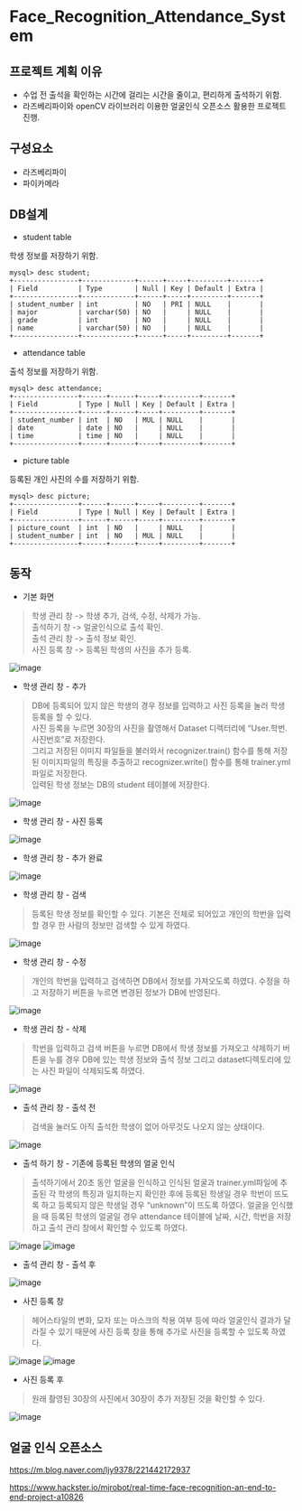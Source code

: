# Face_Recognition_Attendance_System

## 프로젝트 계획 이유
* 수업 전 출석을 확인하는 시간에 걸리는 시간을 줄이고, 편리하게 출석하기 위함.
* 라즈베리파이와 openCV 라이브러리 이용한 얼굴인식 오픈소스 활용한 프로젝트 진행.

## 구성요소
* 라즈베리파이
* 파이카메라

## DB설계

* student table

학생 정보를 저장하기 위함.
```
mysql> desc student;
+----------------+-------------+------+-----+---------+-------+
| Field          | Type        | Null | Key | Default | Extra |
+----------------+-------------+------+-----+---------+-------+
| student_number | int         | NO   | PRI | NULL    |       |
| major          | varchar(50) | NO   |     | NULL    |       |
| grade          | int         | NO   |     | NULL    |       |
| name           | varchar(50) | NO   |     | NULL    |       |
+----------------+-------------+------+-----+---------+-------+
```

* attendance table

출석 정보를 저장하기 위함.
```
mysql> desc attendance;
+----------------+------+------+-----+---------+-------+
| Field          | Type | Null | Key | Default | Extra |
+----------------+------+------+-----+---------+-------+
| student_number | int  | NO   | MUL | NULL    |       |
| date           | date | NO   |     | NULL    |       |
| time           | time | NO   |     | NULL    |       |
+----------------+------+------+-----+---------+-------+
```

* picture table

등록된 개인 사진의 수를 저장하기 위함.
```
mysql> desc picture;
+----------------+------+------+-----+---------+-------+
| Field          | Type | Null | Key | Default | Extra |
+----------------+------+------+-----+---------+-------+
| picture_count  | int  | NO   |     | NULL    |       |
| student_number | int  | NO   | MUL | NULL    |       |
+----------------+------+------+-----+---------+-------+

```
## 동작

* 기본 화면
> 학생 관리 창 -> 학생 추가, 검색, 수정, 삭제가 가능.<br>
  출석하기 창 -> 얼굴인식으로 출석 확인.<br>
  출석 관리 창 -> 출석 정보 확인. <br>
  사진 등록 창 -> 등록된 학생의 사진을 추가 등록.

![image](https://user-images.githubusercontent.com/60775067/119302425-113d8b00-bc9f-11eb-9cbb-5b7a164a7922.png)


* 학생 관리 창 - 추가
> DB에 등록되어 있지 않은 학생의 경우 정보를 입력하고 사진 등록을 눌러 학생 등록을 할 수 있다. <br>
> 사진 등록을 누르면 30장의 사진을 촬영해서 Dataset 디렉터리에 “User.학번.사진번호”로 저장한다. <br>
> 그리고 저장된 이미지 파일들을 불러와서 recognizer.train() 함수를 통해 저장된 이미지파일의 특징을 추출하고 recognizer.write() 함수를 통해 trainer.yml 파일로 저장한다. <br>
  입력된 학생 정보는 DB의 student 테이블에 저장한다. 
  
  ![image](https://user-images.githubusercontent.com/60775067/119302834-bbb5ae00-bc9f-11eb-9463-00bb55c644cb.png)
* 학생 관리 창 - 사진 등록

![image](https://user-images.githubusercontent.com/60775067/119303202-50b8a700-bca0-11eb-9a32-28bd59948182.png)

* 학생 관리 창 - 추가 완료

![image](https://user-images.githubusercontent.com/60775067/119303641-10a5f400-bca1-11eb-9f8d-070f0a6e3592.png)

* 학생 관리 창 - 검색
> 등록된 학생 정보를 확인할 수 있다. 기본은 전체로 되어있고 개인의 학번을 입력할 경우 한 사람의 정보만 검색할 수 있게 하였다. 
> 
![image](https://user-images.githubusercontent.com/60775067/119303956-7eeab680-bca1-11eb-868d-0edf8ac7ba62.png)

* 학생 관리 창 - 수정
> 개인의 학번을 입력하고 검색하면 DB에서 정보를 가져오도록 하였다. 수정을 하고 저장하기 버튼을 누르면 변경된 정보가 DB에 반영된다. 

![image](https://user-images.githubusercontent.com/60775067/119304035-9f1a7580-bca1-11eb-83b8-7a0eeedb0a96.png)

* 학생 관리 창 - 삭제
> 학번을 입력하고 검색 버튼을 누르면 DB에서 학생 정보를 가져오고 삭제하기 버튼을 누를 경우 DB에 있는 학생 정보와 출석 정보 그리고 dataset디렉토리에 있는 사진 파일이 삭제되도록 하였다. 

![image](https://user-images.githubusercontent.com/60775067/119304072-b0638200-bca1-11eb-97c0-f95be105f42e.png)

* 출석 관리 창 - 출석 전
> 검색을 눌러도 아직 출석한 학생이 없어 아무것도 나오지 않는 상태이다.

![image](https://user-images.githubusercontent.com/60775067/119304268-fd475880-bca1-11eb-8786-75a1c6b6516c.png)

* 출석 하기 창 - 기존에 등록된 학생의 얼굴 인식
> 출석하기에서 20초 동안 얼굴을 인식하고 인식된 얼굴과 trainer.yml파일에 추출된 각 학생의 특징과 일치하는지 확인한 후에 등록된 학생일 경우 학번이 뜨도록 하고 등록되지 않은 학생일 경우 “unknown”이 뜨도록 하였다.
> 얼굴을 인식했을 때 등록된 학생의 얼굴일 경우 attendance 테이블에 날짜, 시간, 학번을 저장하고 출석 관리 창에서 확인할 수 있도록 하였다. 

![image](https://user-images.githubusercontent.com/60775067/119304551-5dd69580-bca2-11eb-9319-8cc7edeb34b8.png)
![image](https://user-images.githubusercontent.com/60775067/119304570-64fda380-bca2-11eb-80b5-17c5a92d1335.png)

* 출석 관리 창 - 출석 후

![image](https://user-images.githubusercontent.com/60775067/119304627-7cd52780-bca2-11eb-8df9-97b92ebc833a.png)

* 사진 등록 창
> 헤어스타일의 변화, 모자 또는 마스크의 착용 여부 등에 따라 얼굴인식 결과가 달라질 수 있기 때문에 사진 등록 창을 통해 추가로 사진을 등록할 수 있도록 하였다. 

![image](https://user-images.githubusercontent.com/60775067/119304770-b3ab3d80-bca2-11eb-92eb-498c31204e82.png)
![image](https://user-images.githubusercontent.com/60775067/119304865-e2291880-bca2-11eb-9b28-77908053cf22.png)

* 사진 등록 후
> 원래 촬영된 30장의 사진에서 30장이 추가 저장된 것을 확인할 수 있다.

![image](https://user-images.githubusercontent.com/60775067/119304922-f836d900-bca2-11eb-8f07-f22affa1b32e.png)


## 얼굴 인식 오픈소스
https://m.blog.naver.com/ljy9378/221442172937

https://www.hackster.io/mjrobot/real-time-face-recognition-an-end-to-end-project-a10826


